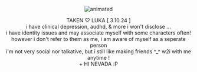 <p align="center">
  <img src="https://cdn.discordapp.com/attachments/1196304361731661864/1222322366667821096/kangelyayyy-ezgif.com-resize_1.gif?ex=6615cb69&is=66035669&hm=0308efd0f526b079ae01b286401e67b01d2114982134a01b66a3d4ee26df0097&" alt="animated" />
</p>
<p align="center"> TAKEN ♡ LUKA [ 3.10.24  ] 
<br>
i have clinical depression, audhd, & more i won't disclose ... 
<br>
i have identity issues and may associate myself with some characters often!
<br>
however i don't refer to them as me, i am aware of myself as a seperate person
<br>  
i'm not very social nor talkative, but i still like making friends ^_^ w2i with me anytime !
<br>
  + HI NEVADA :P
</p>



